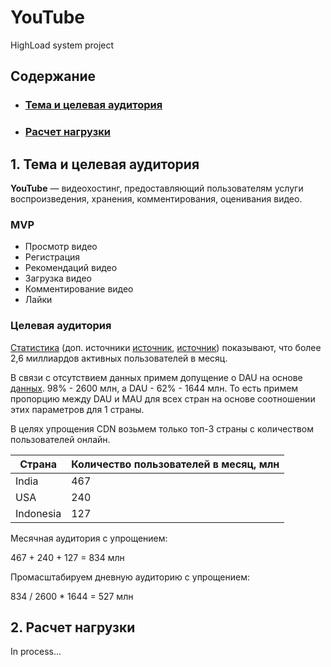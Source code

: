 # YouTube
HighLoad system project

## Содержание

* ### [Тема и целевая аудитория](#1)
* ### [Расчет нагрузки](#2)

## 1. Тема и целевая аудитория <a name="1"></a>
**YouTube** — видеохостинг, предоставляющий пользователям услуги воспроизведения, хранения,
комментирования, оценивания видео.

### MVP
- Просмотр видео
- Регистрация
- Рекомендаций видео
- Загрузка видео
- Комментирование видео
- Лайки

### Целевая аудитория 
[Статистика](https://xmldatafeed.com/statistika-youtube-stoimost-aktivnye-polzovateli-luchshie-kanaly-i-tendenczii-2022/)
(доп. источники [источник](https://www.businessofapps.com/data/youtube-statistics/), 
[источник](https://ictnews.uz/03/11/2022/youtube/))
показывают, что более 2,6 миллиардов активных пользователей в месяц.

В связи с отсутствием данных примем допущение о DAU на основе [данных](https://www.statista.com/statistics/256896/frequency-with-which-us-internet-users-visit-youtube/).
98% - 2600 млн, а DAU - 62% - 1644 млн. То есть примем пропорцию между DAU и MAU для всех стран на основе соотношении этих параметров для 1 страны.

В целях упрощения CDN возьмем только топ-3 страны с количеством пользователей онлайн.

| **Страна** | **Количество пользователей в месяц, млн** |
|-----------|-------------------------------------------|
| India     | 467                                       |
| USA       | 240                                       |
| Indonesia | 127                                       |

Месячная аудитория с упрощением:

467 + 240 + 127 = 834 млн

Промасштабируем дневную аудиторию с упрощением:

834 / 2600 * 1644 = 527 млн

## 2. Расчет нагрузки <a name="2"></a>

In process...